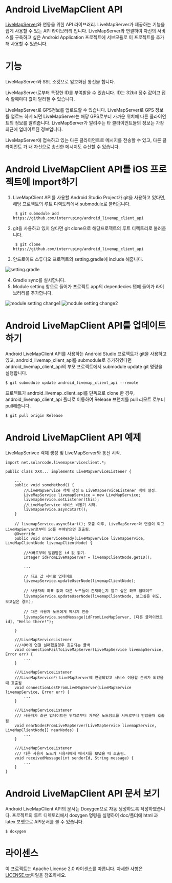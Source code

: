 
Android LiveMapClient API
=======

[LiveMapServer](https://github.com/interruping/livemap-server)와 연동을 위한 API 라이브러리.
LiveMapServer가 제공하는 기능을 쉽게 사용할 수 있는 API 라이브러리 입니다.
LiveMapServer와 연결하여 자신의 서비스를 구축하고 싶은 Android Application 프로젝트에 서브모듈로
이 프로젝트를 추가해 사용할 수 있습니다.

기능
========

LiveMapServer와 SSL 소켓으로 암호화된 통신을 합니다.

LiveMapServer로부터 특정한 ID를 부여받을 수 있습니다. ID는 32bit 정수 값이고
접속 할때마다 값이 달라질 수 있습니다.

LiveMapServer로 GPS정보를 업로드할 수 있습니다. LiveMapServer로 GPS 정보를 업로드
하게 되면 LiveMapServer는 해당 GPS로부터 가까운 위치에 다른 클라이언트의 정보를 알려줍니다.
LiveMapServer가 알려주는 타 클라이언트들의 정보는 가장 최근에 업데이트된 정보입니다.

LiveMapServer에 접속하고 있는 다른 클라이언트로 메시지를 전송할 수 있고, 다른 클라이언트
가 내 자신으로 송신한 메시지도 수신할 수 있습니다.


Android LiveMapClient API를 iOS 프로젝트에 Import하기
=======
1. LiveMapClient API를 사용할 Android Studio Project가 git을 사용하고 있다면, 해당
프로젝트의 루트 디렉토리에서 submodule로 불러옵니다.

        $ git submodule add https://github.com/interruping/android_livemap_client_api

2. git을 사용하고 있지 않다면 git clone으로 해당프로젝트의 루트 디렉토리로 불러옵니다.

        $ git clone https://github.com/interruping/android_livemap_client_api

3. 안드로이드 스튜디오 프로젝트의 setting.gradle에 include 해줍니다.

![setting.gradle](https://user-images.githubusercontent.com/29074678/31343620-1dd792fa-ad4b-11e7-977d-1a95ac707050.png)

4. Gradle sync를 실시합니다.
5. Module setting 창으로 들어가 프로젝트 app의 dependecies 탭에 들어가 라이브러리를 추가합니다.

![module setting change1](https://user-images.githubusercontent.com/29074678/31343801-a8513ada-ad4b-11e7-8ed8-a5e092cc56e9.png)
![module setting change2](https://user-images.githubusercontent.com/29074678/31343840-c7c0406e-ad4b-11e7-9b56-3eb41950a85f.png)

Android LiveMapClient API를 업데이트하기
=======

Android LiveMapClient API를 사용하는 Android Studio 프로젝트가 git을 사용하고 있고, android_livemap_client_api를 submodule로 추가하였다면
android_livemap_client_api의 부모 프로젝트에서 submodule update git 명령을 실행합니다.

    $ git submodule update android_livemap_client_api --remote

프로젝트가 android_livemap_client_api를 단독으로 clone 한 경우, android_livemap_client_api 폴더로 이동하여 Release 브랜치를 pull 리모트
로부터 pull해줍니다.

    $ git pull origin Release

Android LiveMapClient API  예제
=======

LiveMapSerivce 객체 생성 및 LiveMapServer와 통신 시작.

    import net.solarcode.livemapserviceclient.*;

    public class XXX... implements LiveMapServiceListener {
    
        ...
        public void someMethod() {
            //LiveMapService 객체 생성 & LiveMapServiceListener 객체 설정.
            LiveMapService livemapService = new LiveMapService;
            livemapService.setListener(this);
            //LiveMapService 서비스 비동기 시작.
            livemapService.asyncStart();
        }
        
        // livemapService.asyncStart(); 호출 이후, LiveMapServer와 연결이 되고 LiveMapServer로부터 id를 부여받으면 호출됨.
        @Override
        public void onServiceReady(LiveMapService livemapService, LiveMapClientNode livemapClientNode) {
        
            //서버로부터 발급받은 id 값 읽기.
            Integer idFromLiveMapServer = livemapClientNode.getID();
            
            ...
            
            // 좌표 값 서버로 업데이트
            livemapService.updateUserNode(livemapClientNode);
            
            // 사용자의 좌표 값과 다른 노드들이 존재하는지 알고 싶은 좌표 업데이트
            livemapService.updateUserNode(livemapClientNode, 보고싶은 위도, 보고싶은 경도);
            
            // 다른 사용자 노드에게 메시지 전송
            livemapService.sendMessage(idFromLiveMapServer, [다른 클라이언트 id], "Hello there!");
        
        }
        
        ///LiveMapServiceListener
        ///서버에 연결 실패했을경우 호출되는 콜백
        void connectionFailToLiveMapServer(LiveMapService livemapService, Error err) {
            ...
        }
        
        ///LiveMapServiceListener
        ///LiveMapService가 LiveMapServer에 연결되었고 서비스 이용할 준비가 되었을때 호출됨
        void connectionLostFromLiveMapServer(LiveMapService livemapService, Error err) {
            ...
        }
        
        ///LiveMapServiceListener
        /// 사용자가 최근 업데이트한 위치로부터 가까운 노드정보를 서버로부터 받았을때 호출됨
        void nearNodesFromLiveMapServer(LiveMapService livemapService, LiveMapClientNode[] nearNodes) {
            ...
        }
        
        ///LiveMapServiceListener
        /// 다른 사용자 노드가 사용자에게 메시지를 보냈을 때 호출됨.
        void receivedMessage(int senderId, String message) {
            ...
        }
    }

Android LiveMapClient API 문서 보기
=======

Android LiveMapClient API의 문서는 Doxygen으로 자동 생성하도록 작성하였습니다.
프로젝트의 루트 디렉토리에서 doxygen 명령을 실행하여 doc/폴더에 html 과 latex
포멧으로 API문서를 볼 수 있습니다.

    $ doxygen

라이센스
=======
이 프로젝트는 Apache License 2.0 라이센스를 따릅니다. 자세한 사항은 [LICENSE.txt](https://github.com/interruping/android_livemap_client_api/blob/master/LICENSE)파일을 참조하세요.


